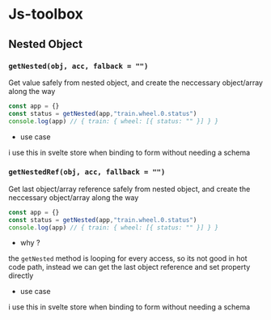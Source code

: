 # Js-toolbox

## Nested Object

### `getNested(obj, acc, falback = "")`

Get value safely from nested object, and create
the neccessary object/array along the way

```ts
const app = {}
const status = getNested(app,"train.wheel.0.status")
console.log(app) // { train: { wheel: [{ status: "" }] } }
```

- use case

i use this in svelte store when binding to form without needing a schema

### `getNestedRef(obj, acc, fallback = "")`

Get last object/array reference safely from nested object, and create
the neccessary object/array along the way

```ts
const app = {}
const status = getNested(app,"train.wheel.0.status")
console.log(app) // { train: { wheel: [{ status: "" }] } }
```

- why ?

the `getNested` method is looping for every access, so its not good in
hot code path, instead we can get the last object reference and set property directly

- use case

i use this in svelte store when binding to form without needing a schema

